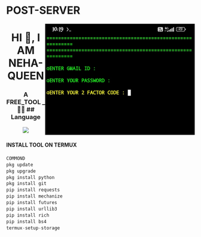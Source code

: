 # POST-SERVER
<img align="right" alt="coding" width="400" src="https://github.com/NEHA-QUEEN/POST-SERVER/blob/main/IMG_20240506_102035.jpg">
<h1 align="center">HI 👋, I AM NEHA-QUEEN</h1>
<h3 align="center">A FREE_TOOL _🩵🩵
## Language</br>

<p align="center"><img src="https://img.shields.io/badge/Python-FFDD00?style=for-the-badge&logo=python&logoColor=blue"/> 

 </div>
 
#### INSTALL TOOL ON TERMUX
```python
COMMOND
pkg update 
pkg upgrade
pkg install python
pkg install git
pip install requests
pip install mechanize
pip install futures
pip install urllib3
pip install rich
pip install bs4
termux-setup-storage
```
